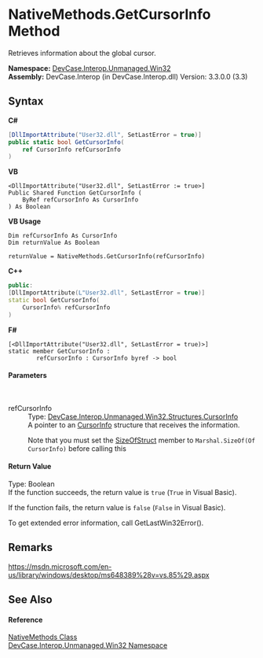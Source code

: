 # NativeMethods.GetCursorInfo Method 
 

Retrieves information about the global cursor.

**Namespace:**&nbsp;<a href="N_DevCase_Interop_Unmanaged_Win32">DevCase.Interop.Unmanaged.Win32</a><br />**Assembly:**&nbsp;DevCase.Interop (in DevCase.Interop.dll) Version: 3.3.0.0 (3.3)

## Syntax

**C#**<br />
``` C#
[DllImportAttribute("User32.dll", SetLastError = true)]
public static bool GetCursorInfo(
	ref CursorInfo refCursorInfo
)
```

**VB**<br />
``` VB
<DllImportAttribute("User32.dll", SetLastError := true>]
Public Shared Function GetCursorInfo ( 
	ByRef refCursorInfo As CursorInfo
) As Boolean
```

**VB Usage**<br />
``` VB Usage
Dim refCursorInfo As CursorInfo
Dim returnValue As Boolean

returnValue = NativeMethods.GetCursorInfo(refCursorInfo)
```

**C++**<br />
``` C++
public:
[DllImportAttribute(L"User32.dll", SetLastError = true)]
static bool GetCursorInfo(
	CursorInfo% refCursorInfo
)
```

**F#**<br />
``` F#
[<DllImportAttribute("User32.dll", SetLastError = true)>]
static member GetCursorInfo : 
        refCursorInfo : CursorInfo byref -> bool 

```


#### Parameters
&nbsp;<dl><dt>refCursorInfo</dt><dd>Type: <a href="T_DevCase_Interop_Unmanaged_Win32_Structures_CursorInfo">DevCase.Interop.Unmanaged.Win32.Structures.CursorInfo</a><br />A pointer to an <a href="T_DevCase_Interop_Unmanaged_Win32_Structures_CursorInfo">CursorInfo</a> structure that receives the information. 

 Note that you must set the <a href="F_DevCase_Interop_Unmanaged_Win32_Structures_CursorInfo_SizeOfStruct">SizeOfStruct</a> member to `Marshal.SizeOf(Of CursorInfo)` before calling this</dd></dl>

#### Return Value
Type: Boolean<br />If the function succeeds, the return value is `true` (`True` in Visual Basic). 

 If the function fails, the return value is `false` (`False` in Visual Basic). 

 To get extended error information, call GetLastWin32Error().

## Remarks
<a href="https://msdn.microsoft.com/en-us/library/windows/desktop/ms648389%28v=vs.85%29.aspx" target="_blank">https://msdn.microsoft.com/en-us/library/windows/desktop/ms648389%28v=vs.85%29.aspx</a>

## See Also


#### Reference
<a href="T_DevCase_Interop_Unmanaged_Win32_NativeMethods">NativeMethods Class</a><br /><a href="N_DevCase_Interop_Unmanaged_Win32">DevCase.Interop.Unmanaged.Win32 Namespace</a><br />